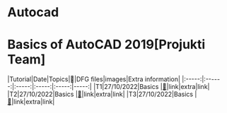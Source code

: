# Autocad


# **Basics of AutoCAD 2019[Projukti Team]** 
|Tutorial|Date|Topics|:link:|DFG files|images|Extra information|
|:-----:|:------:|:-----:|:-----:|:-----:|-----:|
|T1|27/10/2022|Basics |[:notebook_with_decorative_cover:](https://www.protectedtext.com/autocad21)|link|extra|link|
|T2|27/10/2022|Basics |[:notebook_with_decorative_cover:](https://www.protectedtext.com/autocad21)|link|extra|link|
|T3|27/10/2022|Basics |[:notebook_with_decorative_cover:](https://www.protectedtext.com/autocad21)|link|extra|link|
